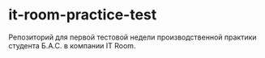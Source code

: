 # it-room-practice-test
Репозиторий для первой тестовой недели производственной практики студента Б.А.С. в компании IT Room.
